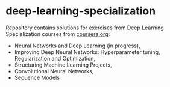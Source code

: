# deep-learning-specialization
Repository contains solutions for exercises from Deep Learning Specialization courses from [coursera.org](https://www.coursera.org):
- Neural Networks and Deep Learning (in progress),
- Improving Deep Neural Networks: Hyperparameter tuning, Regularization and Optimization,
- Structuring Machine Learning Projects,
- Convolutional Neural Networks,
- Sequence Models
